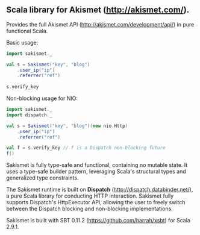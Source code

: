 Scala library for Akismet (http://akismet.com/).
------------------------------------------------

Provides the full Akismet API (http://akismet.com/development/api/) in pure functional Scala.

Basic usage:

```scala
import sakismet._

val s = Sakismet("key", "blog")
	.user_ip("ip")
	.referrer("ref")
	
s.verify_key
```

Non-blocking usage for NIO:

```scala
import sakismet._
import dispatch._

val s = Sakismet("key", "blog")(new nio.Http)
	.user_ip("ip")
	.referrer("ref")

val f = s.verify_key // f is a Dispatch non-blocking future
f()
```

Sakismet is fully type-safe and functional, containing no mutable state. It uses a type-safe builder pattern, leveraging Scala's structural types and generalized type constraints.

The Sakismet runtime is built on **Dispatch** (http://dispatch.databinder.net/), a pure Scala library for conducting HTTP interaction. Sakismet fully supports Dispatch's HttpExecutor API, allowing the user to freely switch between the Dispatch blocking and non-blocking implementations.

Sakismet is built with SBT 0.11.2 (https://github.com/harrah/xsbt) for Scala 2.9.1.
